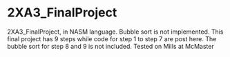 # 2XA3_FinalProject
2XA3_FinalProject, in NASM language. Bubble sort is not implemented.
This final project has 9 steps while code for step 1 to step 7 are post here. The bubble sort for step 8 and 9 is not included.
Tested on Mills at McMaster
